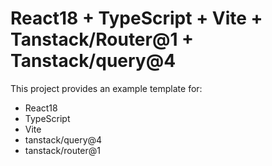 # React18 + TypeScript + Vite + Tanstack/Router@1 + Tanstack/query@4

This project provides an example template for: 
- React18
- TypeScript
- Vite
- tanstack/query@4
- tanstack/router@1


